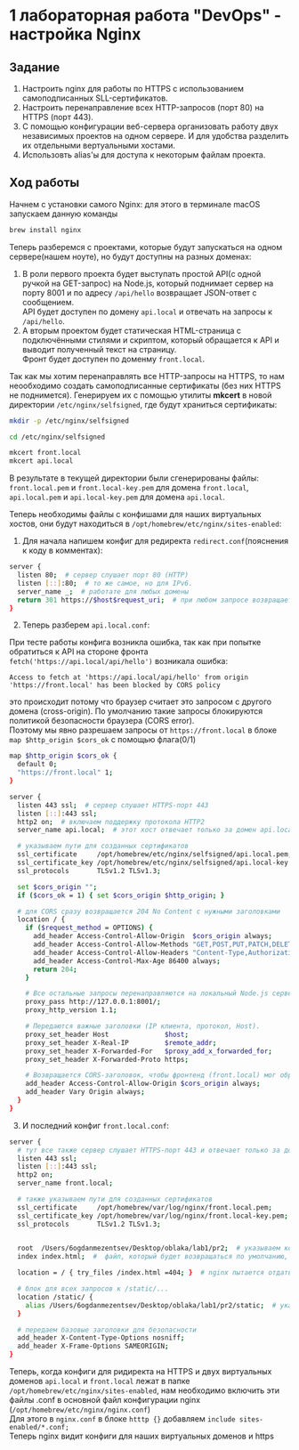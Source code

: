 # 1 лабораторная работа "DevOps" - настройка Nginx

## Задание

1) Настроить nginx для работы по HTTPS с использованием самоподписанных SLL-сертификатов.
2) Настроить перенаправление всех HTTP-запросов (порт 80) на HTTPS (порт 443).
3) С помощью конфигурации веб-сервера организовать работу двух независимых проектов на одном сервере. И для удобства разделить их отдельными вертуальными хостами.
4) Использовть alias'ы для доступа к некоторым файлам проекта.

## Ход работы

Начнем с установки самого Nginx:
для этого в терминале macOS запускаем данную команды
```bash
brew install nginx
```

Теперь разберемся с проектами, которые будут запускаться на одном сервере(нашем ноуте), но будут доступны на разных доменах:

1) В роли первого проекта будет выступать простой API(с одной ручкой на GET-запрос) на Node.js, который поднимает сервер на порту 8001 и по адресу `/api/hello` возвращает JSON-ответ с сообщением.\
API будет доступен по домену `api.local` и отвечать на запросы к `/api/hello`.
2) А вторым проектом будет статическая HTML-страница с подключёнными стилями и скриптом, который обращается к API и выводит полученный текст на страницу.\
   Фронт будет доступен по доменму `front.local`.

Так как мы хотим перенаправлять все HTTP-запросы на HTTPS, то нам неообходимо создать самоподписанные сертификаты (без них HTTPS не поднимется). 
Генерируем их с помощью утилиты **mkcert** в новой директории `/etc/nginx/selfsigned`, где будут храниться сертификаты:
```bash
mkdir -p /etc/nginx/selfsigned

cd /etc/nginx/selfsigned

mkcert front.local
mkcert api.local
```
В результате в текущей директории были сгенерированы файлы:
`front.local.pem` и `front.local-key.pem` для домена `front.local`, `api.local.pem` и `api.local-key.pem` для домена `api.local`.

Теперь необходимы файлы с конфишами для наших виртуальных хостов, они будут находиться в `/opt/homebrew/etc/nginx/sites-enabled`:
1. Для начала напишем конфиг для редиректа `redirect.conf`(пояснения к коду в комментах):
```bash
server {
  listen 80;  # сервер слушает порт 80 (HTTP)
  listen [::]:80;  # то же самое, но для IPv6.
  server_name _;  # работате для любых домены
  return 301 https://$host$request_uri;  # при любом запросе возвращается редирект 301 на тот же самый адрес, но уже по протоколу HTTPS.
}
```
2. Теперь разберем `api.local.conf`:

При тесте работы конфига возникла ошибка, так как при попытке обратиться к API на стороне фронта `fetch('https://api.local/api/hello')` возникала ошибка:

`Access to fetch at 'https://api.local/api/hello' from origin 'https://front.local' has been blocked by CORS policy`

это происходит потому что браузер считает это запросом с другого домена (cross-origin). По умолчанию такие запросы блокируются политикой безопасности браузера (CORS error).\
Поэтому мы явно разрешаем запросы от `https://front.local` в блоке `map $http_origin $cors_ok` с помощью флага(0/1)
```bash
map $http_origin $cors_ok {
  default 0;
  "https://front.local" 1;
}

server {
  listen 443 ssl;  # сервер слушает HTTPS-порт 443
  listen [::]:443 ssl; 
  http2 on;  # включаем поддержку протокола HTTP2
  server_name api.local;  # этот хост отвечает только за домен api.local

  # указываем пути для созданных сертификатов
  ssl_certificate     /opt/homebrew/etc/nginx/selfsigned/api.local.pem;
  ssl_certificate_key /opt/homebrew/etc/nginx/selfsigned/api.local-key.pem;
  ssl_protocols       TLSv1.2 TLSv1.3;

  set $cors_origin "";
  if ($cors_ok = 1) { set $cors_origin $http_origin; }

  # для CORS сразу возвращается 204 No Content с нужными заголовками
  location / {
    if ($request_method = OPTIONS) {
      add_header Access-Control-Allow-Origin  $cors_origin always;
      add_header Access-Control-Allow-Methods "GET,POST,PUT,PATCH,DELETE,OPTIONS" always;
      add_header Access-Control-Allow-Headers "Content-Type,Authorization" always;
      add_header Access-Control-Max-Age 86400 always;
      return 204;
    }

    # Все остальные запросы перенаправляются на локальный Node.js сервер (127.0.0.1:8001)
    proxy_pass http://127.0.0.1:8001/;
    proxy_http_version 1.1;

    # Передаются важные заголовки (IP клиента, протокол, Host).
    proxy_set_header Host              $host;
    proxy_set_header X-Real-IP         $remote_addr;
    proxy_set_header X-Forwarded-For   $proxy_add_x_forwarded_for;
    proxy_set_header X-Forwarded-Proto https;

    # Возвращается CORS-заголовок, чтобы фронтенд (front.local) мог обращаться к API
    add_header Access-Control-Allow-Origin $cors_origin always;
    add_header Vary Origin always;
  }
}
```

3. И последний конфиг `front.local.conf`:
```bash
server {
  # тут все также сервер слушает HTTPS-порт 443 и отвечает только за домен front.local
  listen 443 ssl;  
  listen [::]:443 ssl;
  http2 on;
  server_name front.local;

  # также указываем пути для созданных сертификатов
  ssl_certificate     /opt/homebrew/var/log/nginx/front.local.pem;
  ssl_certificate_key /opt/homebrew/var/log/nginx/front.local-key.pem;
  ssl_protocols       TLSv1.2 TLSv1.3;

  
  root  /Users/6ogdanmezentsev/Desktop/oblaka/lab1/pr2;  # указываем корневую директорию проекта
  index index.html;  #  файл, который будет возвращаться по умолчанию, если запрашивается директория

  location = / { try_files /index.html =404; }  # nginx пытается отдать index.html по '/'. Если файла нет – вернёт 404 Not Found

  # блок для всех запросов к /static/...
  location /static/ {
    alias /Users/6ogdanmezentsev/Desktop/oblaka/lab1/pr2/static;  # указываем фактическую директорию, откуда отдавать файлы
  }

  # передаем базовые заголовки для безопасности
  add_header X-Content-Type-Options nosniff;
  add_header X-Frame-Options SAMEORIGIN;
}
```

Теперь, когда конфиги для ридиректа на HTTPS и двух виртуальных доменов `api.local` и `front.local` лежат в папке `/opt/homebrew/etc/nginx/sites-enabled`, нам необходимо включить эти файлы .conf в основной файл конфигурации nginx (`/opt/homebrew/etc/nginx/nginx.conf`)\
Для этого в `nginx.conf` в блоке `htttp {}` добавляем `include sites-enabled/*.conf;`\
Теперь nginx видит конфиги для наших виртуальных доменов и https


